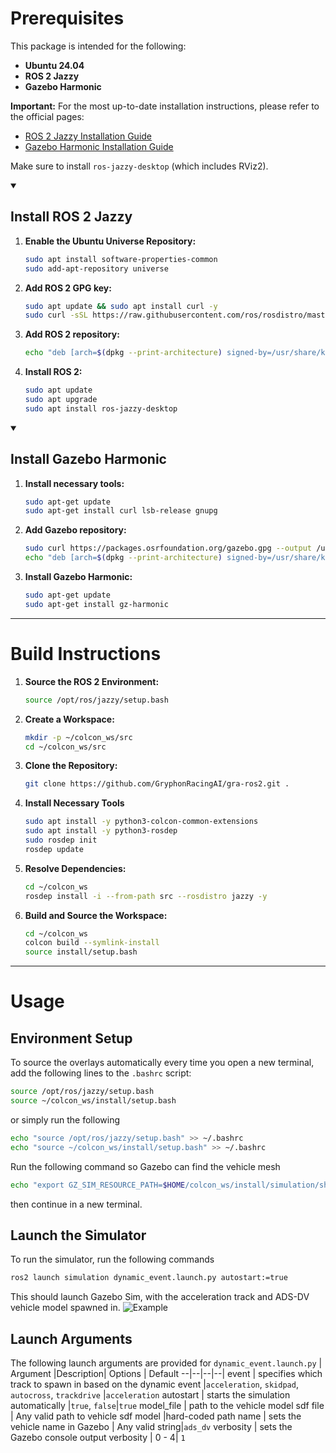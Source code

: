 # Prerequisites
This package is intended for the following:

- **Ubuntu 24.04**
- **ROS 2 Jazzy**
- **Gazebo Harmonic**


**Important:** For the most up-to-date installation instructions, please refer to the official pages:  
- [ROS 2 Jazzy Installation Guide](https://docs.ros.org/en/jazzy/Installation.html)  
- [Gazebo Harmonic Installation Guide](https://gazebosim.org/docs/harmonic/install_ubuntu/)

Make sure to install `ros-jazzy-desktop` (which includes RViz2).

<details open>
  <summary><h2>Install ROS 2 Jazzy</h2></summary>

  1. **Enable the Ubuntu Universe Repository:**
  
      ```bash
      sudo apt install software-properties-common
      sudo add-apt-repository universe
      ```

  2. **Add ROS 2 GPG key:**

      ```bash
      sudo apt update && sudo apt install curl -y
      sudo curl -sSL https://raw.githubusercontent.com/ros/rosdistro/master/ros.key -o /usr/share/keyrings/ros-archive-keyring.gpg
      ```

  3. **Add ROS 2 repository:**

      ```bash
      echo "deb [arch=$(dpkg --print-architecture) signed-by=/usr/share/keyrings/ros-archive-keyring.gpg] http://packages.ros.org/ros2/ubuntu $(. /etc/os-release && echo $UBUNTU_CODENAME) main" | sudo tee /etc/apt/sources.list.d/ros2.list > /dev/null
      ```

  4. **Install ROS 2:**

      ```bash
      sudo apt update
      sudo apt upgrade
      sudo apt install ros-jazzy-desktop
      ```

</details>
<details open>
  <summary><h2>Install Gazebo Harmonic</h2></summary>

  1. **Install necessary tools:**

      ```bash
      sudo apt-get update
      sudo apt-get install curl lsb-release gnupg
      ```
  2. **Add Gazebo repository:**

      ```bash
      sudo curl https://packages.osrfoundation.org/gazebo.gpg --output /usr/share/keyrings/pkgs-osrf-archive-keyring.gpg
      echo "deb [arch=$(dpkg --print-architecture) signed-by=/usr/share/keyrings/pkgs-osrf-archive-keyring.gpg] http://packages.osrfoundation.org/gazebo/ubuntu-stable $(lsb_release -cs) main" | sudo tee /etc/apt/sources.list.d/gazebo-stable.list > /dev/null
      ```

  3. **Install Gazebo Harmonic:**

      ```bash
      sudo apt-get update
      sudo apt-get install gz-harmonic
      ```

</details>

---

# Build Instructions

1. **Source the ROS 2 Environment:**

    ```bash
    source /opt/ros/jazzy/setup.bash
    ```

2. **Create a Workspace:**

    ```bash
    mkdir -p ~/colcon_ws/src
    cd ~/colcon_ws/src
    ```

3. **Clone the Repository:**

    ```bash
    git clone https://github.com/GryphonRacingAI/gra-ros2.git .
    ```
4. **Install Necessary Tools**
    ```bash
    sudo apt install -y python3-colcon-common-extensions
    sudo apt install -y python3-rosdep
    sudo rosdep init
    rosdep update
    ```

5. **Resolve Dependencies:**

    ```bash
    cd ~/colcon_ws
    rosdep install -i --from-path src --rosdistro jazzy -y
    ```

6. **Build and Source the Workspace:**

    ```bash
    cd ~/colcon_ws
    colcon build --symlink-install
    source install/setup.bash
    ```

---

# Usage

## Environment Setup

To source the overlays automatically every time you open a new terminal, add the following lines to the `.bashrc` script:
```bash
source /opt/ros/jazzy/setup.bash
source ~/colcon_ws/install/setup.bash
```

or simply run the following
```bash
echo "source /opt/ros/jazzy/setup.bash" >> ~/.bashrc
echo "source ~/colcon_ws/install/setup.bash" >> ~/.bashrc
```

Run the following command so Gazebo can find the vehicle mesh
```bash
echo "export GZ_SIM_RESOURCE_PATH=$HOME/colcon_ws/install/simulation/share/" >> ~/.bashrc
```
then continue in a new terminal.

## Launch the Simulator

To run the simulator, run the following commands

```bash
ros2 launch simulation dynamic_event.launch.py autostart:=true
```
This should launch Gazebo Sim, with the acceleration track and ADS-DV vehicle model spawned in.
![Example](https://github.com/user-attachments/assets/99254e31-ed0a-49ae-9bee-ec22e6a2810f)

## Launch Arguments

The following launch arguments are provided for `dynamic_event.launch.py`
  | Argument |Description| Options | Default
--|--|--|--|
event | specifies which track to spawn in based on the dynamic event |`acceleration`, `skidpad`, `autocross`, `trackdrive` |`acceleration`
autostart | starts the simulation automatically |`true`, `false`|`true`
model_file | path to the vehicle model sdf file | Any valid path to vehicle sdf model |hard-coded path
name | sets the vehicle name in Gazebo | Any valid string|`ads_dv`
verbosity | sets the Gazebo console output verbosity | 0 - 4| `1`
